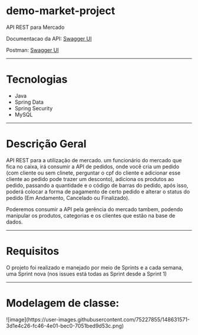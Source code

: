 # demo-market-project
API REST para Mercado

Documentacao da API: <a href="https://demo-market-project.herokuapp.com/swagger-ui/index.html" target="_blank">Swagger UI</a> 


Postman: <a href="https://documenter.getpostman.com/view/17639626/UVXgLHQS" target="_blank">Swagger UI</a> 

-------

<h1>Tecnologias</h1>

<ul>
<li>Java</li>
<li>Spring Data</li>
<li>Spring Security</li>
<li>MySQL</li>
</ul>

-------

<h1>Descrição Geral</h1>

<p>API REST para a utilização de mercado. um funcionário do mercado que fica no caixa, irá consumir a API de pedidos, onde você cria um pedido (com cliente ou sem clinete, perguntar o cpf do cliente e adicionar esse cliente ao pedido pode trazer um desconto), adiciona os produtos ao pedido, passando a quantidade e o código de barras do pedido, após isso, poderá colocar a forma de pagamento de certo pedido e alterar o status do pedido (Em Andamento, Cancelado ou Finalizado).</p>

<p>Poderemos consumir a API pela gerência do mercado tambem, podendo manipular os produtos, categorias e os clientes que estão na base de dados.</p>

-------

<h1>Requisitos</h1>
<p>O projeto foi realizado e manejado por meio de Sprints e a cada semana, uma Sprint nova (nos issues está todas as Sprint desde a Sprint 1)</p>






-------
<h1>Modelagem de classe:</h1>
![image](https://user-images.githubusercontent.com/75227855/148631571-3d1e4c26-fc46-4e01-bec0-7051bed9d53c.png)
